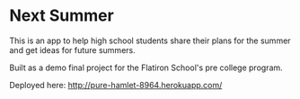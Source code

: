 # Next Summer

This is an app to help high school students share their plans for the summer and get ideas for future summers.

Built as a demo final project for the Flatiron School's pre college program.

Deployed here: http://pure-hamlet-8964.herokuapp.com/